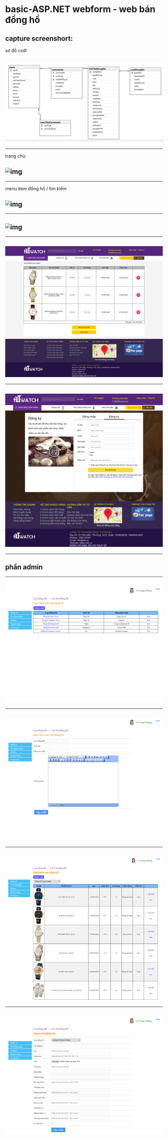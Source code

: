 # basic-ASP.NET webform - web bán đồng hồ
capture screenshort:
---
sơ đồ csdl

![img](https://github.com/chitao5799/basic-ASP.NET/blob/master/picture%20demo/datadigrame.JPG)
---
---
trang chủ:

![img](https://github.com/chitao5799/basic-ASP.NET/blob/master/picture%20demo/trangchu.png)
---
---
menu item đồng hồ / tìm kiếm

![img](https://github.com/chitao5799/basic-ASP.NET/blob/master/picture%20demo/DongHo.png)
---
---
![img](https://github.com/chitao5799/basic-ASP.NET/blob/master/picture%20demo/chitiet.png)
---
---
![img](https://github.com/chitao5799/basic-ASP.NET/blob/master/picture%20demo/giohang.png)
---
---
![img](https://github.com/chitao5799/basic-ASP.NET/blob/master/picture%20demo/dangky.png)
---
---
phần admin
---
---
![img](https://github.com/chitao5799/basic-ASP.NET/blob/master/picture%20demo/admin-category.png)
---
---
![img](https://github.com/chitao5799/basic-ASP.NET/blob/master/picture%20demo/admin-add-category.png)
---
---
![img](https://github.com/chitao5799/basic-ASP.NET/blob/master/picture%20demo/admin-chitiet.png)
---
---
![img](https://github.com/chitao5799/basic-ASP.NET/blob/master/picture%20demo/admin-add-chitiet.png)
---